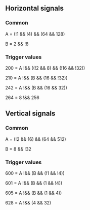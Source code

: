 
## Horizontal signals

### Common

A = (!1 && !4) && (64 && 128)

B = 2 && !8

### Trigger values

200 = A !&& ((!2 && 8) && (!16 && !32))

210 = A !&& (B && (16 && !32))

242 = A !&& (B && (16 && 32))

264 = 8 !&& 256



## Vertical signals

### Common

A = (!2 && 16) && (64 && 512)

B = 8 && !32

### Trigger values

600 = A !&& (B && (!1 && !4))

601 = A !&& (B && (1 && !4))

605 = A !&& (B && (1 && 4))

628 = A !&& (4 && 32)


